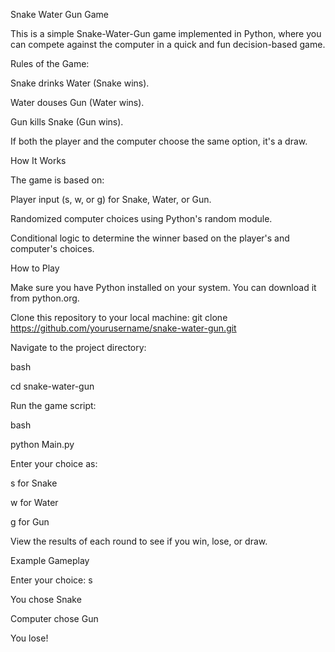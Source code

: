 Snake Water Gun Game

This is a simple Snake-Water-Gun game implemented in Python, where you can compete against the computer in a quick and fun decision-based game.

Rules of the Game:

Snake drinks Water (Snake wins).

Water douses Gun (Water wins).

Gun kills Snake (Gun wins).

If both the player and the computer choose the same option, it's a draw.

How It Works

The game is based on:


Player input (s, w, or g) for Snake, Water, or Gun.

Randomized computer choices using Python's random module.

Conditional logic to determine the winner based on the player's and computer's choices.

How to Play

Make sure you have Python installed on your system. You can download it from python.org.

Clone this repository to your local machine:
git clone https://github.com/yourusername/snake-water-gun.git

Navigate to the project directory:

bash

cd snake-water-gun

Run the game script:

bash

python Main.py

Enter your choice as:

s for Snake

w for Water

g for Gun

View the results of each round to see if you win, lose, or draw.


Example Gameplay

Enter your choice: s

You chose Snake

Computer chose Gun

You lose!
